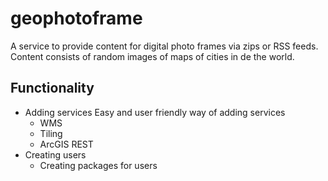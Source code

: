 geophotoframe
=============

A service to provide content for digital photo frames via zips or RSS feeds. Content consists of random images of maps of cities in de the world.

Functionality
-------------

* Adding services
Easy and user friendly way of adding services
	* WMS
	* Tiling
	* ArcGIS REST
* Creating users
	 * Creating packages for users
